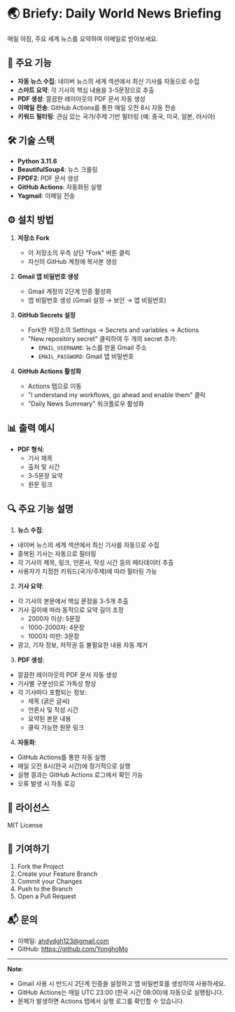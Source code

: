 # 🌏 Briefy: Daily World News Briefing

매일 아침, 주요 세계 뉴스를 요약하여 이메일로 받아보세요.

## 📌 주요 기능

- **자동 뉴스 수집**: 네이버 뉴스의 세계 섹션에서 최신 기사를 자동으로 수집
- **스마트 요약**: 각 기사의 핵심 내용을 3-5문장으로 추출
- **PDF 생성**: 깔끔한 레이아웃의 PDF 문서 자동 생성
- **이메일 전송**: GitHub Actions를 통한 매일 오전 8시 자동 전송
- **키워드 필터링**: 관심 있는 국가/주제 기반 필터링 (예: 중국, 미국, 일본, 러시아)

## 🛠 기술 스택

- **Python 3.11.6**
- **BeautifulSoup4**: 뉴스 크롤링
- **FPDF2**: PDF 문서 생성
- **GitHub Actions**: 자동화된 실행
- **Yagmail**: 이메일 전송

## ⚙️ 설치 방법

1. **저장소 Fork**

   - 이 저장소의 우측 상단 "Fork" 버튼 클릭
   - 자신의 GitHub 계정에 복사본 생성

2. **Gmail 앱 비밀번호 생성**

   - Gmail 계정의 2단계 인증 활성화
   - 앱 비밀번호 생성 (Gmail 설정 → 보안 → 앱 비밀번호)

3. **GitHub Secrets 설정**

   - Fork한 저장소의 Settings → Secrets and variables → Actions
   - "New repository secret" 클릭하여 두 개의 secret 추가:
     - `EMAIL_USERNAME`: 뉴스를 받을 Gmail 주소
     - `EMAIL_PASSWORD`: Gmail 앱 비밀번호

4. **GitHub Actions 활성화**
   - Actions 탭으로 이동
   - "I understand my workflows, go ahead and enable them" 클릭
   - "Daily News Summary" 워크플로우 활성화

## 📊 출력 예시

- **PDF 형식**:
  - 기사 제목
  - 출처 및 시간
  - 3-5문장 요약
  - 원문 링크

## 🔍 주요 기능 설명

1. **뉴스 수집**:

- 네이버 뉴스의 세계 섹션에서 최신 기사를 자동으로 수집
- 중복된 기사는 자동으로 필터링
- 각 기사의 제목, 링크, 언론사, 작성 시간 등의 메타데이터 추출
- 사용자가 지정한 키워드(국가/주제)에 따라 필터링 가능

2. **기사 요약**:

- 각 기사의 본문에서 핵심 문장을 3-5개 추출
- 기사 길이에 따라 동적으로 요약 길이 조정
  - 2000자 이상: 5문장
  - 1000-2000자: 4문장
  - 1000자 미만: 3문장
- 광고, 기자 정보, 저작권 등 불필요한 내용 자동 제거

3. **PDF 생성**:

- 깔끔한 레이아웃의 PDF 문서 자동 생성
- 기사별 구분선으로 가독성 향상
- 각 기사마다 포함되는 정보:
  - 제목 (굵은 글씨)
  - 언론사 및 작성 시간
  - 요약된 본문 내용
  - 클릭 가능한 원문 링크

4. **자동화**:

- GitHub Actions를 통한 자동 실행
- 매일 오전 8시(한국 시간)에 정기적으로 실행
- 실행 결과는 GitHub Actions 로그에서 확인 가능
- 오류 발생 시 자동 로깅

## 📝 라이선스

MIT License

## 🤝 기여하기

1. Fork the Project
2. Create your Feature Branch
3. Commit your Changes
4. Push to the Branch
5. Open a Pull Request

## 📬 문의

- 이메일: ahdydgh123@gmail.com
- GitHub: https://github.com/YonghoMo

---

**Note**:

- Gmail 사용 시 반드시 2단계 인증을 설정하고 앱 비밀번호를 생성하여 사용하세요.
- GitHub Actions는 매일 UTC 23:00 (한국 시간 08:00)에 자동으로 실행됩니다.
- 문제가 발생하면 Actions 탭에서 실행 로그를 확인할 수 있습니다.
